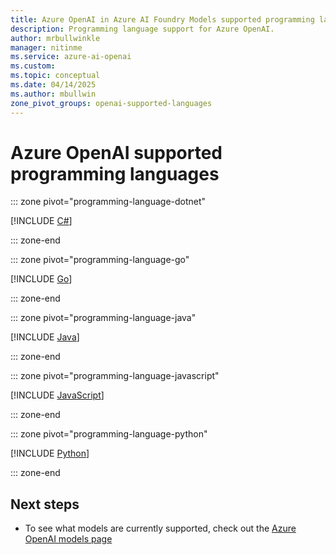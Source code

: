 ```yaml
---
title: Azure OpenAI in Azure AI Foundry Models supported programming languages
description: Programming language support for Azure OpenAI.
author: mrbullwinkle
manager: nitinme
ms.service: azure-ai-openai
ms.custom:
ms.topic: conceptual
ms.date: 04/14/2025
ms.author: mbullwin
zone_pivot_groups: openai-supported-languages
---
```


# Azure OpenAI supported programming languages

::: zone pivot="programming-language-dotnet"

[!INCLUDE [C#](./includes/language-overview/dotnet.md)]

::: zone-end

::: zone pivot="programming-language-go"

[!INCLUDE [Go](./includes/language-overview/go.md)]

::: zone-end

::: zone pivot="programming-language-java"

[!INCLUDE [Java](./includes/language-overview/java.md)]

::: zone-end

::: zone pivot="programming-language-javascript"

[!INCLUDE [JavaScript](./includes/language-overview/javascript.md)]

::: zone-end

::: zone pivot="programming-language-python"

[!INCLUDE [Python](./includes/language-overview/python.md)]

::: zone-end

## Next steps

- To see what models are currently supported, check out the [Azure OpenAI models page](./concepts/models.md)

